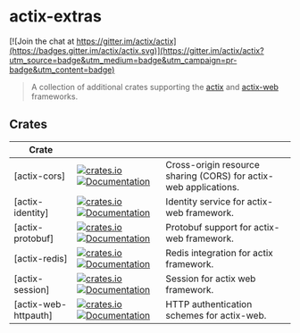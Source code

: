 # actix-extras

[![Join the chat at https://gitter.im/actix/actix](https://badges.gitter.im/actix/actix.svg)](https://gitter.im/actix/actix?utm_source=badge&utm_medium=badge&utm_campaign=pr-badge&utm_content=badge)

> A collection of additional crates supporting the [actix] and [actix-web] frameworks.


## Crates

| Crate                |                                                                                                                                                                                                                      |                                                                  |
| -------------------- | -------------------------------------------------------------------------------------------------------------------------------------------------------------------------------------------------------------------- | ---------------------------------------------------------------- |
| [actix-cors]         | [![crates.io](https://img.shields.io/crates/v/actix-cors)](https://crates.io/crates/actix-cors) [![Documentation](https://docs.rs/actix-cors/badge.svg)](https://docs.rs/actix-cors)                                 | Cross-origin resource sharing (CORS) for actix-web applications. |
| [actix-identity]     | [![crates.io](https://img.shields.io/crates/v/actix-identity)](https://crates.io/crates/actix-identity) [![Documentation](https://docs.rs/actix-identity/badge.svg)](https://docs.rs/actix-identity)                 | Identity service for actix-web framework.                        |
| [actix-protobuf]     | [![crates.io](https://img.shields.io/crates/v/actix-protobuf)](https://crates.io/crates/actix-protobuf) [![Documentation](https://docs.rs/actix-protobuf/badge.svg)](https://docs.rs/actix-protobuf)                 | Protobuf support for actix-web framework.                        |
| [actix-redis]        | [![crates.io](https://img.shields.io/crates/v/actix-redis)](https://crates.io/crates/actix-redis) [![Documentation](https://docs.rs/actix-redis/badge.svg)](https://docs.rs/actix-redis)                             | Redis integration for actix framework.                           |
| [actix-session]      | [![crates.io](https://img.shields.io/crates/v/actix-session)](https://crates.io/crates/actix-session) [![Documentation](https://docs.rs/actix-session/badge.svg)](https://docs.rs/actix-session)                     | Session for actix web framework.                                 |
| [actix-web-httpauth] | [![crates.io](https://img.shields.io/crates/v/actix-web-httpauth)](https://crates.io/crates/actix-web-httpauth) [![Documentation](https://docs.rs/actix-web-httpauth/badge.svg)](https://docs.rs/actix-web-httpauth) | HTTP authentication schemes for actix-web.                       |


<!-- REFERENCES -->
[actix]: https://github.com/actix/actix
[actix-web]: https://github.com/actix/actix-web
[actix-extras]: https://github.com/actix/actix-extras
